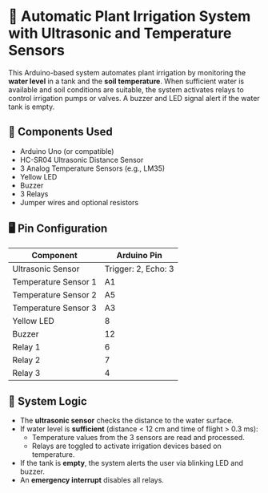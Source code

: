 # 🌿 Automatic Plant Irrigation System with Ultrasonic and Temperature Sensors

This Arduino-based system automates plant irrigation by monitoring the **water level** in a tank and the **soil temperature**. When sufficient water is available and soil conditions are suitable, the system activates relays to control irrigation pumps or valves. A buzzer and LED signal alert if the water tank is empty.

## 🔧 Components Used

- Arduino Uno (or compatible)
- HC-SR04 Ultrasonic Distance Sensor
- 3 Analog Temperature Sensors (e.g., LM35)
- Yellow LED
- Buzzer
- 3 Relays
- Jumper wires and optional resistors

## 🖥️ Pin Configuration

| Component              | Arduino Pin |
|------------------------|-------------|
| Ultrasonic Sensor      | Trigger: 2, Echo: 3 |
| Temperature Sensor 1   | A1          |
| Temperature Sensor 2   | A5          |
| Temperature Sensor 3   | A3          |
| Yellow LED             | 8           |
| Buzzer                 | 12          |
| Relay 1                | 6           |
| Relay 2                | 7           |
| Relay 3                | 4           |

## 🧠 System Logic

- The **ultrasonic sensor** checks the distance to the water surface.
- If water level is **sufficient** (distance < 12 cm and time of flight > 0.3 ms):
  - Temperature values from the 3 sensors are read and processed.
  - Relays are toggled to activate irrigation devices based on temperature.
- If the tank is **empty**, the system alerts the user via blinking LED and buzzer.
- An **emergency interrupt** disables all relays.


